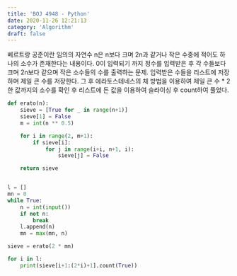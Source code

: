 ```yaml
---
title: 'BOJ 4948 - Python'
date: 2020-11-26 12:21:13
category: 'Algorithm'
draft: false
---
```

베르트랑 공준이란 임의의 자연수 n은 n보다 크며 2n과 같거나 작은 수중에 적어도 하나의 소수가 존재한다는 내용이다. 0이 입력되기 까지 정수를 입력받은 후 각 수들보다 크며 2n보다 같으며 작은 소수들의 수를 출력하는 문제. 입력받은 수들을 리스트에 저장하며 제일 큰 수를 저장한다. 그 후 에라토스테네스의 체 방법을 이용하여 제일 큰 수 * 2한 값까지의 소수를 확인 후 리스트에 든 값을 이용하여 슬라이싱 후 count하여 풀었다.
```python
def erato(n):
    sieve = [True for _ in range(n+1)]
    sieve[1] = False
    m = int(n ** 0.5)

    for i in range(2, m+1):
        if sieve[i]:
            for j in range(i+i, n+1, i):
                sieve[j] = False

    return sieve


l = []
mn = 0
while True:
    n = int(input())
    if not n:
        break
    l.append(n)
    mn = max(mn, n)

sieve = erato(2 * mn)

for i in l:
    print(sieve[i+1:(2*i)+1].count(True))

```